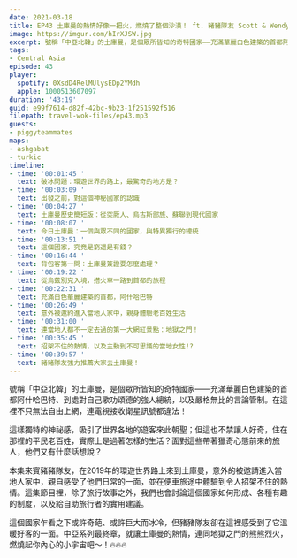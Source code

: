 ```yaml
---
date: 2021-03-18
title: EP43 土庫曼的熱情好像一把火，燃燒了整個沙漠！ ft. 豬豬隊友 Scott & Wendy
image: https://imgur.com/hIrXJSW.jpg
excerpt: 號稱「中亞北韓」的土庫曼，是個眾所皆知的奇特國家——充滿華麗白色建築的首都阿什哈巴特、到處對自己歌功頌德的強人總統，以及嚴格無比的言論管制，但豬豬隊友卻意外的被邀請進入當地人家中，親自感受了他們日常的一面，並在便車旅途中體驗到令人招架不住的熱情。中亞系列最終章，就讓土庫曼的熱情，連同地獄之門的熊熊烈火，燃燒起你內心的小宇宙吧～！🔥🔥🔥
tags:
- Central Asia
episode: 43
player:
  spotify: 0XsdD4RelMUlysEDp2YMdh
  apple: 1000513607097
duration: '43:19'
guid: e99f7614-d82f-42bc-9b23-1f251592f516
filepath: travel-wok-files/ep43.mp3
guests:
- piggyteammates
maps:
- ashgabat
- turkic
timeline:
- time: '00:01:45 '
  text: 破冰問題：環遊世界的路上，最驚奇的地方是？
- time: '00:03:09 '
  text: 出發之前，對這個神秘國家的認識
- time: '00:04:27 '
  text: 土庫曼歷史簡短版：從突厥人、烏古斯部族、蘇聯到現代國家
- time: '00:08:07 '
  text: 今日土庫曼：一個與眾不同的國家，與特異獨行的總統
- time: '00:13:51 '
  text: 這個國家，究竟是窮還是有錢？
- time: '00:16:44 '
  text: 背包客第一問：土庫曼簽證要怎麼處理？
- time: '00:19:22 '
  text: 從烏茲別克入境，搭火車一路到首都的旅程
- time: '00:22:31 '
  text: 充滿白色華麗建築的首都，阿什哈巴特
- time: '00:26:49 '
  text: 意外被邀約進入當地人家中，親身體驗老百姓生活
- time: '00:31:00 '
  text: 連當地人都不一定去過的第一大網紅景點：地獄之門！
- time: '00:35:45 '
  text: 招架不住的熱情，以及主動到不可思議的當地女性!?
- time: '00:39:57 '
  text: 豬豬隊友強力推薦大家去土庫曼！
---
```


號稱「中亞北韓」的土庫曼，是個眾所皆知的奇特國家——充滿華麗白色建築的首都阿什哈巴特、到處對自己歌功頌德的強人總統，以及嚴格無比的言論管制。在這裡不只無法自由上網，連電視接收衛星訊號都違法！

這樣獨特的神祕感，吸引了世界各地的遊客來此朝聖；但這也不禁讓人好奇，住在那裡的平民老百姓，實際上是過著怎樣的生活？面對這些帶著獵奇心態前來的旅人，他們又有什麼話想說？

本集來賓豬豬隊友，在2019年的環遊世界路上來到土庫曼，意外的被邀請進入當地人家中，親自感受了他們日常的一面，並在便車旅途中體驗到令人招架不住的熱情。這集節目裡，除了旅行故事之外，我們也會討論這個國家如何形成、各種有趣的制度，以及給自助旅行者的實用建議。

這個國家乍看之下或許奇葩、或許巨大而冰冷，但豬豬隊友卻在這裡感受到了它溫暖好客的一面。中亞系列最終章，就讓土庫曼的熱情，連同地獄之門的熊熊烈火，燃燒起你內心的小宇宙吧～！🔥🔥🔥

